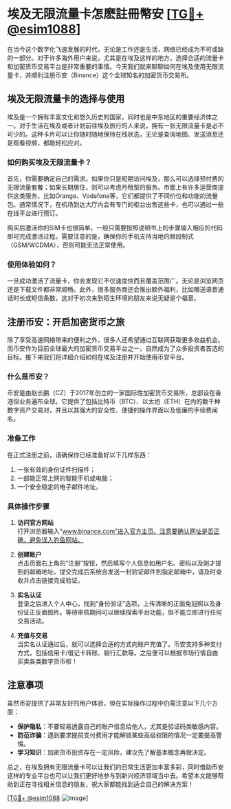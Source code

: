 # 埃及无限流量卡怎麽註冊幣安 [[TG💪+ @esim1088](https://t.me/s/esim1088)]

在当今这个数字化飞速发展的时代，无论是工作还是生活，网络已经成为不可或缺的一部分。对于许多海外用户来说，尤其是在埃及这样的地方，选择合适的流量卡和加密货币交易平台是非常重要的事情。今天我们就来聊聊如何在埃及使用无限流量卡，并顺利注册币安（Binance）这个全球知名的加密货币交易所。

## 埃及无限流量卡的选择与使用

埃及是一个拥有丰富文化和悠久历史的国家，同时也是中东地区的重要经济体之一。对于生活在埃及或者计划前往埃及旅行的人来说，拥有一张无限流量卡是必不可少的。这种卡片可以让你随时随地保持在线状态，无论是查询地图、发送消息还是观看视频，都能轻松应对。

### 如何购买埃及无限流量卡？

首先，你需要确定自己的需求。如果你只是短期访问埃及，那么可以选择预付费的无限流量套餐；如果长期居住，则可以考虑月租型的服务。市面上有许多运营商提供这类服务，比如Orange、Vodafone等，它们都提供了不同价位和功能的流量包。通常情况下，在机场到达大厅内会有专门的柜台出售这些卡，也可以通过一些在线平台进行预订。

购买后激活你的SIM卡也很简单，一般只需要按照说明书上的步骤输入相应的代码即可完成激活过程。需要注意的是，确保你的手机支持当地的频段制式（GSM/WCDMA），否则可能无法正常使用。

### 使用体验如何？

一旦成功激活了流量卡，你会发现它不仅速度快而且覆盖范围广。无论是浏览网页还是下载文件都非常顺畅。此外，很多服务商还会推出额外福利，比如赠送语音通话时长或短信条数，这对于初次来到陌生环境的朋友来说无疑是个福音。

## 注册币安：开启加密货币之旅

除了享受高速网络带来的便利之外，很多人还希望通过互联网获取更多收益机会。而币安作为目前全球最大的加密货币交易平台之一，自然成为了众多投资者首选的目标。接下来我们将详细介绍如何在埃及注册并开始使用币安平台。

### 什么是币安？

币安是由赵长鹏（CZ）于2017年创立的一家国际性加密货币交易所，总部设在香港但业务遍布全球。它提供了包括比特币（BTC）、以太坊（ETH）在内的数千种数字资产交易对，并且以其强大的安全性、便捷的操作界面以及低廉的手续费闻名。

### 准备工作

在正式注册之前，请确保你已经准备好以下几样东西：
1. 一张有效的身份证件扫描件；
2. 一部能正常上网的智能手机或电脑；
3. 一个安全稳定的电子邮件地址。

### 具体操作步骤

1. **访问官方网站**  
   打开浏览器输入“www.binance.com”进入官方主页。注意要确认网址是否正确，避免误入钓鱼网站。

2. **创建账户**  
   点击页面右上角的“注册”按钮，然后填写个人信息如用户名、密码以及刚才提到的邮箱地址。提交完成后系统会发送一封验证邮件到指定邮箱中，请及时查收并点击链接完成验证。

3. **实名认证**  
   登录之后进入个人中心，找到“身份验证”选项，上传清晰的正面免冠照以及身份证正反面图片。等待审核期间可以继续探索平台功能，但不能立即进行任何交易活动。

4. **充值与交易**  
   当实名认证通过后，就可以选择合适的方式向账户充值了。币安支持多种支付方式，包括信用卡/借记卡转账、银行汇款等。之后便可以根据市场行情自由买卖各类数字货币啦！

## 注意事项

虽然币安提供了非常友好的用户体验，但在实际操作过程中仍需注意以下几个方面：
- **保护隐私**：不要轻易透露自己的账户信息给他人，尤其是验证码类敏感内容。
- **防范诈骗**：遇到要求提前支付费用才能解锁某些高级权限的情况一定要提高警惕。
- **学习知识**：加密货币投资存在一定风险，建议先了解基本概念再做决定。

总之，在埃及拥有无限流量卡可以让我们的日常生活更加丰富多彩，同时借助币安这样的专业平台也可以让我们更好地参与到新兴经济领域当中去。希望本文能够帮助到正在寻找相关信息的朋友，祝大家都能找到适合自己的解决方案！

[[TG💪+ @esim1088](https://t.me/s/esim1088) ![Image](https://i.postimg.cc/4NQfJmqS/Snipaste-2025-05-13-00-14-12.png)]